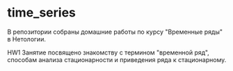 # time_series

В репозитории собраны домашние работы по курсу "Временные ряды" в Нетологии.

HW1
Занятие посвящено знакомству с термином "временной ряд", способам анализа стационарности и приведения ряда к стационарному.
